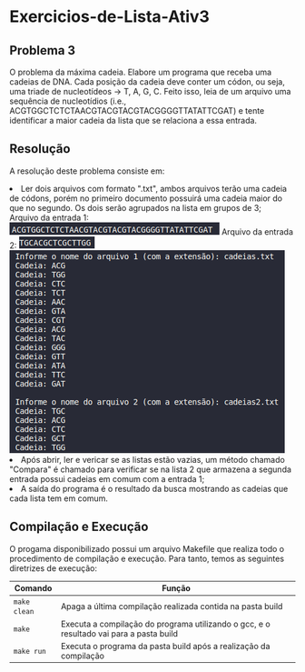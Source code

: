 # Exercicios-de-Lista-Ativ3

<h2>Problema 3</h2>

O problema da máxima cadeia. Elabore um programa que receba uma cadeias de DNA. Cada posição da cadeia deve conter um códon, ou seja, uma triade de nucleotídeos → T,
A, G, C. Feito isso, leia de um arquivo uma sequência de nucleotídios (i.e., ACGTGGCTCTCTAACGTACGTACGTACGGGGTTATATTCGAT) e tente identificar a maior cadeia da lista que se relaciona a essa entrada.


<h2>Resolução</h2>

A resolução deste problema consiste em:
<li>Ler dois arquivos com formato ".txt", ambos arquivos terão uma cadeia de códons, porém no primeiro documento possuirá uma cadeia maior do que no segundo. Os dois serão agrupados na lista em grupos de 3;</li>
Arquivo da entrada 1:
<img src="Screenshot_1.png">
Arquivo da entrada 2:
<img src="Screenshot_2.png">
<img src="Screenshot_3.png">
<li>Após abrir, ler e vericar se as listas estão vazias, um método chamado "Compara" é chamado para verificar se na lista 2 que armazena a segunda entrada possui cadeias em comum com a entrada 1;</li>
<li>A saída do programa é o resultado da busca mostrando as cadeias que cada lista tem em comum.</li>

<h2>Compilação e Execução</h2>

O progama disponibilizado possui um arquivo Makefile que realiza todo o procedimento de compilação e execução. Para tanto, temos as seguintes diretrizes de execução:


| Comando                |  Função                                                                                           |                     
| -----------------------| ------------------------------------------------------------------------------------------------- |
|  `make clean`          | Apaga a última compilação realizada contida na pasta build                                        |
|  `make`                | Executa a compilação do programa utilizando o gcc, e o resultado vai para a pasta build           |
|  `make run`            | Executa o programa da pasta build após a realização da compilação                                 |
